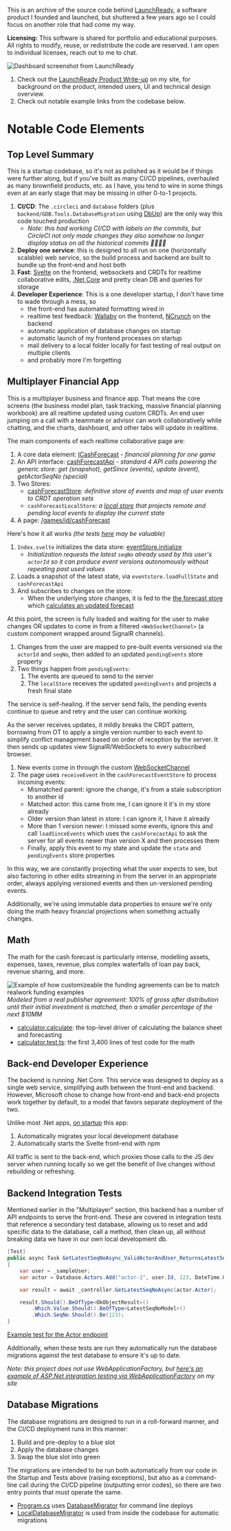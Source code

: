 This is an archive of the source code behind [LaunchReady](https://www.tiernok.com/projects/launchready-igd), a software product
I founded and launched, but shuttered a few years ago so I could focus on another role that had come my way.

**Licensing:** This software is shared for portfolio and educational purposes. All rights to modify, reuse, or redistribute the code are reserved. I am open to individual licenses, reach out to me to chat.

![Dashboard screenshot from LaunchReady](https://www.tiernok.com/images/projects/launchready-igd/App-Dashboard.png)

1. Check out the [LaunchReady Product Write-up](https://www.tiernok.com/projects/launchready-igd) on my site, for background on the product, intended users, UI and technical design overview.
2. Check out notable example links from the codebase below.

# Notable Code Elements

## Top Level Summary

This is a startup codebase, so it's not as polished as it would be if things were further along, but if you've built as many CI/CD pipelines, overhauled as many brownfield products, etc. as I have, you tend to wire in some things even at an early stage that may be missing in other 0-to-1 projects.

1. **CI/CD**: The `.circleci` and `database` folders (plus `backend/GDB.Tools.DatabaseMigration` using [DbUp](https://github.com/DbUp/DbUp)) are the only way this code touched production
    * _Note: this had working CI/CD with labels on the commits, but CircleCI not only made changes they also somehow no longer display status on all the historical commits 🤷‍♀️🤷‍♂️_
2. **Deploy one service**: this is designed to all run on one (horizontally scalable) web service, so the build process and backend are built to bundle up the front-end and host both
3. **Fast**: [Svelte](https://svelte.dev/) on the frontend, websockets and CRDTs for realtime collaborative edits, [.Net Core](https://learn.microsoft.com/en-us/aspnet/core/introduction-to-aspnet-core) and pretty clean DB and queries for storage
4. **Developer Experience**: This is a one developer startup, I don't have time to wade through a mess, so 
    * the front-end has automated formatting wired in
    * realtime test feedback: [Wallaby](https://wallabyjs.com/) on the frontend, [NCrunch](https://www.ncrunch.net/) on the backend
    * automatic application of database changes on startup
    * automatic launch of my frontend processes on startup
    * mail delivery to a local folder locally for fast testing of real output on multiple clients
    * and probably more I'm forgetting

## Multiplayer Financial App

This is a multiplayer business and finance app. That means the core screens (the business model plan, task tracking, massive financial planning workbook) are all realtime updated using custom CRDTs. An end user jumping on a call with a teammate or advisor can work collaboratively while chatting, and the charts, dashboard, and other tabs will update in realtime.

The main components of each realtime collaborative page are:
1. A core data element: [ICashForecast](./frontend/src/pages/games/[id]/cashForecast/_types/cashForecast.ts) - _financial planning for one game_
2. An API interface: [cashForecastApi](./frontend/src/pages/games/[id]/cashForecast/_stores/cashForecastApi.ts) - _standard 4 API calls powering the generic store: get (snapshot), getSince (events), update (event), getActorSeqNo (special)_
3. Two Stores: 
    * [cashForecastStore](./frontend/src/pages/games/[id]/cashForecast/_stores/cashForecastStore.ts): _definitive store of events and map of user events to CRDT operation sets_
    * `cashForecastLocalStore`: _a [local store](./frontend/src/pages/_stores/eventStore/localStore.ts) that projects remote and pending local events to display the current state_
4. A page: [/games/id/cashForecast](./frontend/src/pages/games/[id]/cashForecast/index.svelte) 

Here's how it all works _(the tests [here](./frontend/src/pages/_stores/eventStore/__tests__/) may be valuable)_

1. `Index.svelte` initializes the data store: [eventStore.initialize](./frontend/src/pages/_stores/eventStore/eventStore.ts)
    * _Initialization requests the latest `seqNo` already used by this user's `actorId` so it can produce event versions autonomously without repeating past used values_
2. Loads a snapshot of the latest state, via `eventstore.loadFullState` and `cashForecastApi`
3. And subscribes to changes on the store:
    * When the underlying store changes, it is fed to the [the forecast store](./frontend/src/pages/games/[id]/cashForecast/_stores/projectedCashForecasetStore.ts) which [calculates an updated forecast](./frontend/src/pages/games/[id]/cashForecast/_stores/calculator/calculator.ts)

At this point, the screen is fully loaded and waiting for the user to make changes OR updates to come in from a filtered `<WebSocketChannel>` (a custom component wrapped around SignalR channels).

1. Changes from the user are mapped to pre-built events versioned via the `actorId` and `seqNo`, then added to an updated `pendingEvents` store property
2. Two things happen from `pendingEvents`:
    1. The events are queued to send to the server
    2. The `localStore` receives the updated `pendingEvents` and projects a fresh final state

The service is self-healing. If the server send fails, the pending events continue to queue and retry and the user can continue working.

As the server receives updates, it mildly breaks the CRDT pattern, borrowing from OT to apply a single version number to each event to simplify conflict management based on order of reception by the server. It then sends up updates view SignalR/WebSockets to every subscribed browser.

1. New events come in through the custom [WebSocketChannel](./frontend/src/pages/_communications/WebSocketChannel.svelte)
2. The page uses `receiveEvent` in the `cashForecastEventStore` to process incoming events:
    * Mismatched parent: ignore the change, it's from a stale subscription to another id
    * Matched actor: this came from me, I can ignore it it's in my store already
    * Older version than latest in store: I can ignore it, I have it already
    * More than 1 version newer: I missed some events, ignore this and call `loadSinceEvents` which uses the `cashForecastApi` to ask the server for all events newer than version X and then processes them
    * Finally, apply this event to my state and update the `state` and `pendingEvents` store properties

In this way, we are constantly projecting what the user expects to see, but also factoring in other edits streaming in from the server in an appropriate order, always applying versioned events and then un-versioned pending events.

Additionally, we're using immutable data properties to ensure we're only doing the math heavy financial projections when something actually changes.

## Math

The math for the cash forecast is particularly intense, modelling assets, expenses, taxes, revenue, plus complex waterfalls of loan pay back, revenue sharing, and more.

![Example of how customizeable the funding agreements can be to match realwork funding examples](https://www.tiernok.com/images/projects/launchready-igd/App-Publisher-Funding.png)
_Modeled from a real publisher agreement: 100% of gross after distribution until their initial investment is matched, then a smaller percentage of the next $10MM_

* [calculator.calculate](./frontend/src/pages/games/[id]/cashForecast/_stores/calculator/calculator.ts): the top-level driver of calculating the balance sheet and forecasting
* [calculator.test.ts](./frontend/src/pages/games/[id]/cashForecast/_stores/calculator/__tests__/calculator.test.ts): the first 3,400 lines of test code for the math

## Back-end Developer Experience

The backend is running .Net Core. This service was designed to deploy as a single web service, simplifying auth between the front-end and backend. However, Microsoft chose to change how front-end and back-end projects work together by default, to a model that favors separate deployment of the two.

Unlike most .Net apps, [on startup](./backend/GDB.App/Startup.cs) this app:
1. Automatically migrates your local development database
2. Automatically starts the Svelte front-end with npm

All traffic is sent to the back-end, which proxies those calls to the JS dev server when running locally so we get the benefit of live changes without rebuilding or refreshing.

## Backend Integration Tests

Mentioned earlier in the "Multiplayer" section, this backend has a number of API endpoints to serve the front-end. These are covered in integration tests that reference a secondary test database, allowing us to reset and add specific data to the database, call a method, then clean up, all without breaking data we have in our own local development db.

```csharp
[Test]
public async Task GetLatestSeqNoAsync_ValidActorAndUser_ReturnsLatestSeqNo()
{
    var user = _sampleUser;
    var actor = Database.Actors.Add("actor-1", user.Id, 123, DateTime.UtcNow);

    var result = await _controller.GetLatestSeqNoAsync(actor.Actor);

    result.Should().BeOfType<OkObjectResult>()
        .Which.Value.Should().BeOfType<LatestSeqNoModel>()
        .Which.SeqNo.Should().Be(123);
}
```
[Example test for the Actor endpoint](./backend/GDB.App.Tests/IntegrationTests/Controllers/Frontend/ActorControllerTests.cs)

Additionally, when these tests are run they automatically run the database migrations against the test database to ensure it's up to date.

_Note: this project does not use WebApplicationFactory, but [here's an example of ASP.Net integration testing via WebApplicationFactory](https://www.tiernok.com/posts/2021/mocking-oidc-logins-for-integration-tests) on my site_

## Database Migrations

The database migrations are designed to run in a roll-forward manner, and the CI/CD deployment runs in this manner:

1. Build and pre-deploy to a blue slot
2. Apply the database changes
3. Swap the blue slot into green

The migrations are intended to be run both automatically from our code in the Startup and Tests above (raising exceptions), but also as a command-line call during the CI/CD pipeline (outputting error codes), so there are two entry points that must operate the same.

* [Program.cs](./backend/GDB.Tools.DatabaseMigration/Program.cs) uses [DatabaseMigrator](./backend/GDB.Tools.DatabaseMigration/DatabaseMigrator.cs) for command line deploys
* [LocalDatabaseMigrator](./backend/GDB.Tools.DatabaseMigration/LocalDatabaseMigrator.cs) is used from inside the codebase for automatic migrations
